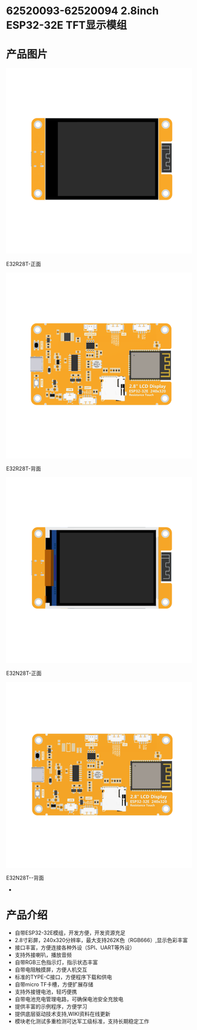 # 62520093-62520094 2.8inch ESP32-32E TFT显示模组

# 产品图片



![IMG_256](media/439fa700300f7db5f236c4a4b57a8e39.png)



E32R28T-正面



![IMG_257](media/df46b81f03a44ba5d8d9ceae22bbf44c.png)



E32R28T-背面



![IMG_258](media/acb439da70251710e1970092baa384af.png)


E32N28T-正面



![IMG_259](media/d6bd2057fb60894860119ef205f47435.png)

   

E32N28T--背面

-   

# 产品介绍

-   自带ESP32-32E模组，开发方便，开发资源充足
-   2.8寸彩屏，240x320分辨率，最大支持262K色（RGB666）,显示色彩丰富
-   接口丰富，方便连接各种外设（SPI、UART等外设）
-   支持外接喇叭，播放音频
-   自带RGB三色指示灯，指示状态丰富
-   自带电阻触摸屏，方便人机交互
-   标准的TYPE-C接口，方便程序下载和供电
-   自带micro TF卡槽，方便扩展存储
-   支持外接锂电池，轻巧便携
-   自带电池充电管理电路，可确保电池安全充放电
-   提供丰富的示例程序，方便学习
-   提供底层驱动技术支持,WIKI资料在线更新
-   模块老化测试多重检测可达军工级标准，支持长期稳定工作

